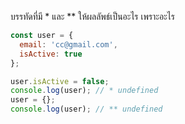 บรรทัดที่มี * และ ** ให้ผลลัพธ์เป็นอะไร เพราะอะไร

```js
const user = {
  email: 'cc@gmail.com',
  isActive: true
};

user.isActive = false;
console.log(user); // * undefined
user = {};
console.log(user); // ** undefined

```
